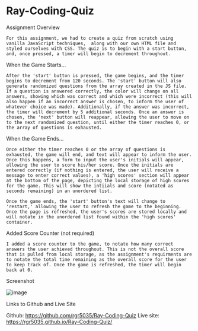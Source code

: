 # Ray-Coding-Quiz

Assignment Overview

    For this assignment, we had to create a quiz from scratch using vanilla JavaScript techniques,  along with our own HTML file and styled ourselves with CSS. The quiz is to begin with a start button, and, once pressed, a timer will begin to decrement throughout.

When the Game Starts...

    After the 'start' button is pressed, the game begins, and the timer begins to decrement from 120 seconds. The 'start' button will also generate randomized questions from the array created in the JS file. If a question is answered correctly, the color will change on all answers, showing which was correct and which were incorrect (this will also happen if an incorrect answer is chosen, to inform the user of whatever choice was made). Additionally, if the answer was incorrect, the timer will decrement by 5 additional seconds. Once an answer is chosen, the 'next' button will reappear, allowing the user to move on to the next randomized question, until either the timer reaches 0, or the array of questions is exhausted.

When the Game Ends...

    Once either the timer reaches 0 or the array of questions is exhausted, the game will end, and text will appear to inform the user. Once this happens, a form to input the user's initials will appear, allowing the user to score his/her score. Once the initials are entered correctly (if nothing is entered, the user will receive a message to enter correct values), a 'high scores' section will appear at the bottom of the page, depicting the local storage of high scores for the game. This will show the intiials and score (notated as seconds remaining) in an unordered list.

    Once the game ends, the 'start' button's text will change to 'restart,' allowing the user to refresh the game to the beginning. Once the page is refreshed, the user's scores are stored locally and will notate in the unordered list found within the 'high scores' container.

Added Score Counter (not required)

    I added a score counter to the game, to notate how many correct answers the user achieved throughout. This is not the overall score that is pulled from local storage, as the assignment's requirments are to notate the total time remaining as the overall score for the user to keep track of. Once the game is refreshed, the timer will begin back at 0.

Screenshot

![image](https://user-images.githubusercontent.com/70773240/96403340-62c7e980-1195-11eb-84c6-d317242ee1eb.png)

Links to Github and Live Site

Github: https://github.com/rgr5035/Ray-Coding-Quiz
Live site: https://rgr5035.github.io/Ray-Coding-Quiz/
